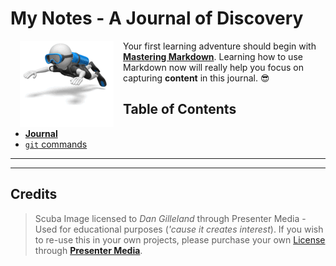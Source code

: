 # My Notes - A Journal of Discovery

[![Scuba](./images/stick_figure_scuba.gif)](#credits)

Your first learning adventure should begin with [**Mastering Markdown**](https://guides.github.com/features/mastering-markdown/). Learning how to use Markdown now will really help you focus on capturing **content** in this journal. :sunglasses:

## Table of Contents

- [**Journal**](./Journal.md)
- [`git` commands](./git-commands.md)

----

<!-- Custom Styling - Modify for Fun and Learning - No Warranties Implied -->
<style type="text/css">
img:first-child {
    float: left;
    width: auto;
    padding-right: 15px;
    margin-left: 15px;
}
</style>

----

## Credits

> Scuba Image licensed to *Dan Gilleland* through Presenter Media - Used for educational purposes (*'cause it creates interest*). If you wish to re-use this in your own projects, please purchase your own [License](https://www.presentermedia.com/eula.html) through [**Presenter Media**](https://www.presentermedia.com/).
